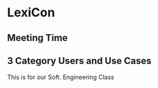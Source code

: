 # LexiCon 

## Meeting Time 

## 3 Category Users and Use Cases
This is for our Soft. Engineering Class
